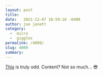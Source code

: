 ```yaml
---
layout: post
title:  
date:   2021-12-07 16:59:16 -0400
author: joe jenett
category:
  -  micro
  -  giggles
permalink: /4009/
slug: 4009
summary:
---
```

<a href="https://linktr.ee/dragan.espenschied">This</a> is truly odd. Content? Not so much... 😎


<a href="https://brid.gy/publish/twitter"></a>
<data class="p-bridgy-omit-link" value="true"></data>
